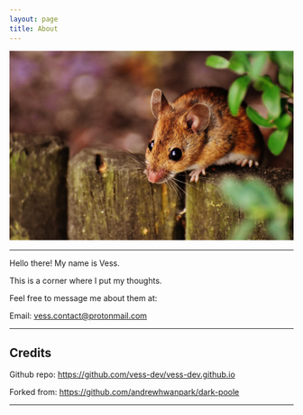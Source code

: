 ```yaml
---
layout: page
title: About
---
```


![Mouse](/assets/mouse.jpg "A picture of satan, Teemo.")

<hr>

Hello there! My name is Vess.

This is a corner where I put my thoughts.

Feel free to message me about them at:

Email: <a href="mailto: vess.contact@protonmail.com">vess.contact@protonmail.com</a>

<hr>

## Credits

Github repo: <a href="https://github.com/vess-dev/vess-dev.github.io">https://github.com/vess-dev/vess-dev.github.io</a>

Forked from: <a href="https://github.com/andrewhwanpark/dark-poole">https://github.com/andrewhwanpark/dark-poole</a>

<hr>